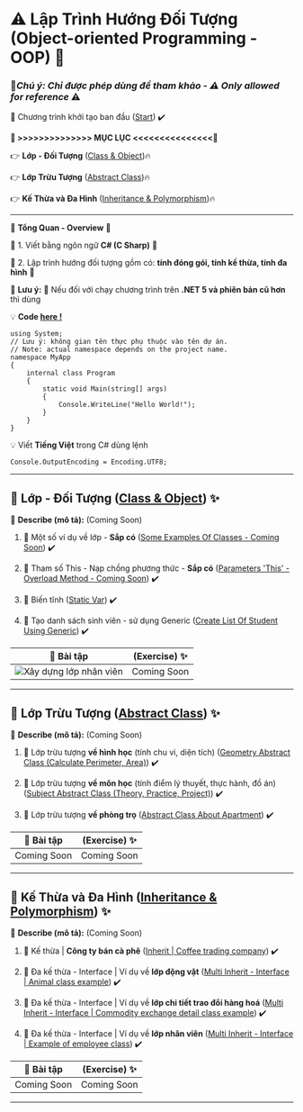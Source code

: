 # :warning: Lập Trình Hướng Đối Tượng (Object-oriented Programming - OOP) :100:

### :construction:***Chú ý: Chỉ được phép dùng để tham khảo - :warning: Only allowed for reference*** :warning:

:triangular_flag_on_post: Chương trình khởi tạo ban đầu ([Start]()) :heavy_check_mark:

**:bookmark: >>>>>>>>>>>>>> MỤC LỤC <<<<<<<<<<<<<<<:bookmark:**

:point_right: **Lớp - Đối Tượng** ([Class & Object](#ClassAndObject)):fire:

:point_right: **Lớp Trừu Tượng** ([Abstract Class](#AbstractClass)):fire:

:point_right: **Kế Thừa và Đa Hình** ([Inheritance & Polymorphism](#Inheritance-Polymorphism)):fire:

---
:loudspeaker: **Tổng Quan - Overview**  :triangular_flag_on_post:

:wave: 1. Viết bằng ngôn ngữ **C# (C Sharp)**  :gift:

:wave: 2. Lập trình hướng đối tượng gồm có: **tính đóng gói, tính kế thừa, tính đa hình** :gift:

:rotating_light: **Lưu ý:** :rotating_light: Nếu đối với chạy chương trình trên **.NET 5 và phiên bản cũ hơn** thì dùng

:bulb: **Code [here !](https://learn.microsoft.com/en-us/dotnet/core/tutorials/top-level-templates)**

```
using System;
// Lưu ý: không gian tên thực phụ thuộc vào tên dự án.
// Note: actual namespace depends on the project name.
namespace MyApp
{
    internal class Program
    {
        static void Main(string[] args)
        {
            Console.WriteLine("Hello World!");
        }
    }
}
```

:bulb: Viết **Tiếng Việt** trong C# dùng lệnh

```
Console.OutputEncoding = Encoding.UTF8;
```

---
<a name="ClassAndObject"></a>
## :pushpin: **Lớp - Đối Tượng ([Class & Object](https://github.com/BachMinhTuyen/Object-Oriented-Programming/tree/main/Chapter_Classes%20And%20Objects))** :sparkles: 

:loudspeaker: **Describe (mô tả):** (Coming Soon)

1. :triangular_flag_on_post: Một số ví dụ về lớp - **Sắp có** ([Some Examples Of Classes - Coming Soon]()) :heavy_check_mark:

2. :triangular_flag_on_post: Tham số This - Nạp chồng phương thức - **Sắp có** ([Parameters 'This' - Overload Method - Coming Soon]()) :heavy_check_mark:

3. :triangular_flag_on_post: Biến tĩnh ([Static Var](https://github.com/BachMinhTuyen/Object-Oriented-Programming/blob/main/Chapter_Classes%20And%20Objects/Static_Var.cs)) :heavy_check_mark:

4. :triangular_flag_on_post: Tạo danh sách sinh viên - sử dụng Generic ([Create List Of Student Using Generic](https://github.com/BachMinhTuyen/Object-Oriented-Programming/blob/main/Chapter_Classes%20And%20Objects/List_Of_Student_Using_Generic.cs)) :heavy_check_mark:

| :file_folder: **Bài tập**  | (Exercise) :sparkles: |
| ----------- | ----------- |
|![Xây dựng lớp nhân viên](/Class_Object_Bai_2.png)|Coming Soon|
---

<a name="AbstractClass"></a>
## :pushpin: **Lớp Trừu Tượng ([Abstract Class](https://github.com/BachMinhTuyen/Object-Oriented-Programming/tree/main/Chapter_Abstract_Class))** :sparkles: 

:loudspeaker: **Describe (mô tả):** (Coming Soon)

1. :triangular_flag_on_post: Lớp trừu tượng **về hình học** (tính chu vi, diện tích) ([Geometry Abstract Class (Calculate Perimeter, Area)](https://github.com/BachMinhTuyen/Object-Oriented-Programming/blob/main/Chapter_Abstract_Class/LopTruuTuong_HinhHoc.cs)) :heavy_check_mark:

2. :triangular_flag_on_post: Lớp trừu tượng **về môn học** (tính điểm lý thuyết, thực hành, đồ án) ([Subject Abstract Class (Theory, Practice, Project)](https://github.com/BachMinhTuyen/Object-Oriented-Programming/blob/main/Chapter_Abstract_Class/LopTruuTuong_MonHoc.cs)) :heavy_check_mark:

3. :triangular_flag_on_post: Lớp trừu tượng **về phòng trọ** ([Abstract Class About Apartment](https://github.com/BachMinhTuyen/Object-Oriented-Programming/blob/main/Chapter_Abstract_Class/LopTruuTuong_PhongTro.cs)) :heavy_check_mark:

| :file_folder: **Bài tập**  | (Exercise) :sparkles: |
| ----------- | ----------- |
|Coming Soon|Coming Soon|
---

<a name="Inheritance-Polymorphism"></a>
## :pushpin: **Kế Thừa và Đa Hình ([Inheritance & Polymorphism](https://github.com/BachMinhTuyen/Object-Oriented-Programming/tree/main/Chapter_Inheritance_Polymorphism))** :sparkles: 

:loudspeaker: **Describe (mô tả):** (Coming Soon)

1. :triangular_flag_on_post: Kế thừa | **Công ty bán cà phê** ([Inherit | Coffee trading company](https://github.com/BachMinhTuyen/Object-Oriented-Programming/blob/main/Chapter_Inheritance_Polymorphism/KeThua_CongTyBanCaPhe.cs)) :heavy_check_mark:

2. :triangular_flag_on_post: Đa kế thừa - Interface | Ví dụ về **lớp động vật** ([Multi Inherit - Interface | Animal class example](https://github.com/BachMinhTuyen/Object-Oriented-Programming/blob/main/Chapter_Inheritance_Polymorphism/DaKeThua_Interface_Animal.cs)) :heavy_check_mark:

3. :triangular_flag_on_post: Đa kế thừa - Interface | Ví dụ về **lớp chi tiết trao đổi hàng hoá** ([Multi Inherit - Interface | Commodity exchange detail class example](https://github.com/BachMinhTuyen/Object-Oriented-Programming/blob/main/Chapter_Inheritance_Polymorphism/DaKeThua_Interface_ChiTietTraoDoiSanPham.cs)) :heavy_check_mark:

4. :triangular_flag_on_post: Đa kế thừa - Interface | Ví dụ về **lớp nhân viên**  ([Multi Inherit - Interface | Example of employee class](https://github.com/BachMinhTuyen/Object-Oriented-Programming/blob/main/Chapter_Inheritance_Polymorphism/DaKeThua_Interface_NhanVien.cs)) :heavy_check_mark:

| :file_folder: **Bài tập**  | (Exercise) :sparkles: |
| ----------- | ----------- |
|Coming Soon|Coming Soon|
---